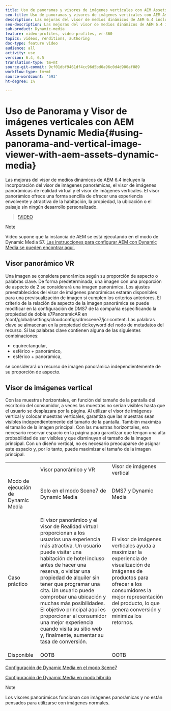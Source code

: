 ```yaml
---
title: Uso de panoramas y visores de imágenes verticales con AEM Assets Dynamic Media
seo-title: Uso de panoramas y visores de imágenes verticales con AEM Assets Dynamic Media
description: Las mejoras del visor de medios dinámicos de AEM 6.4 incluyen la incorporación del visor de imágenes panorámicas, el visor de imágenes panorámicas de realidad virtual y el visor de imágenes verticales. El visor panorámico ofrece una forma sencilla de ofrecer una experiencia envolvente y atractiva de la habitación, la propiedad, la ubicación o el paisaje sin ningún desarrollo personalizado.
seo-description: Las mejoras del visor de medios dinámicos de AEM 6.4 incluyen la incorporación del visor de imágenes panorámicas, el visor de imágenes panorámicas de realidad virtual y el visor de imágenes verticales. El visor panorámico ofrece una forma sencilla de ofrecer una experiencia envolvente y atractiva de la habitación, la propiedad, la ubicación o el paisaje sin ningún desarrollo personalizado.
sub-product: Dynamic-media
feature: video-profiles, video-profiles, vr-360
topics: videos, renditions, authoring
doc-type: feature video
audience: all
activity: use
version: 6.4, 6.5
translation-type: tm+mt
source-git-commit: 9cf01dbf9461df4cc96d5bd0a96c0d4d900af089
workflow-type: tm+mt
source-wordcount: '593'
ht-degree: 1%

---
```



# Uso de Panorama y Visor de imágenes verticales con AEM Assets Dynamic Media{#using-panorama-and-vertical-image-viewer-with-aem-assets-dynamic-media}

Las mejoras del visor de medios dinámicos de AEM 6.4 incluyen la incorporación del visor de imágenes panorámicas, el visor de imágenes panorámicas de realidad virtual y el visor de imágenes verticales. El visor panorámico ofrece una forma sencilla de ofrecer una experiencia envolvente y atractiva de la habitación, la propiedad, la ubicación o el paisaje sin ningún desarrollo personalizado.

>[!VIDEO](https://video.tv.adobe.com/v/24156/?quality=9&learn=on)

>[!NOTE]
>
>Video supone que la instancia de AEM se está ejecutando en el modo de Dynamic Media S7. [Las instrucciones para configurar AEM con Dynamic Media se pueden encontrar aquí.](https://helpx.adobe.com/experience-manager/6-3/assets/using/config-dynamic-fp-14410.html)

## Visor panorámico VR

Una imagen se considera panorámica según su proporción de aspecto o palabras clave. De forma predeterminada, una imagen con una proporción de aspecto de 2 se considerará una imagen panorámica. Los ajustes preestablecidos del visor de imágenes panorámicas estarán disponibles para una previsualización de imagen si cumplen los criterios anteriores. El criterio de la relación de aspecto de la imagen panorámica se puede modificar en la configuración de DMS7 de la compañía especificando la propiedad de doble s7PanoramicAR en /conf/global/settings/cloudconfigs/dmscene7/jcr:content. Las palabras clave se almacenan en la propiedad dc:keyword del nodo de metadatos del recurso. Si las palabras clave contienen alguna de las siguientes combinaciones:

* equirectangular,
* esférico + panorámico,
* esférico + panorámica,

se considerará un recurso de imagen panorámica independientemente de su proporción de aspecto.

## Visor de imágenes vertical

Con las muestras horizontales, en función del tamaño de la pantalla del escritorio del consumidor, a veces las muestras no serían visibles hasta que el usuario se desplazara por la página. Al utilizar el visor de imágenes vertical y colocar muestras verticales, garantiza que las muestras sean visibles independientemente del tamaño de la pantalla. También maximiza el tamaño de la imagen principal. Con las muestras horizontales, era necesario reservar espacio en la página para garantizar que tengan una alta probabilidad de ser visibles y que disminuyan el tamaño de la imagen principal. Con un diseño vertical, no es necesario preocuparse de asignar este espacio y, por lo tanto, puede maximizar el tamaño de la imagen principal.

<table> 
 <tbody>
  <tr>
   <td> </td>
   <td>Visor panorámico y VR</td>
   <td>Visor de imágenes vertical</td>
  </tr>
  <tr>
   <td>Modo de ejecución de Dynamic Media</td>
   <td>Solo en el modo Scene7 de Dynamic Media</td>
   <td>DMS7 y Dynamic Media</td>
  </tr>
  <tr>
   <td>Caso práctico   </td>
   <td><p>El visor panorámico y el visor de Realidad virtual proporcionan a los usuarios una experiencia más atractiva. Un usuario puede visitar una habitación de hotel incluso antes de hacer una reserva, o visitar una propiedad de alquiler sin tener que programar una cita. Un usuario puede comprobar una ubicación y muchas más posibilidades. El objetivo principal aquí es proporcionar al consumidor una mejor experiencia cuando visita su sitio web y, finalmente, aumentar su tasa de conversión.</p> <p> </p> </td> 
   <td><p>El visor de imágenes verticales ayuda a maximizar la experiencia de visualización de imágenes de productos para ofrecer a los consumidores la mejor representación del producto, lo que genera conversión y minimiza los retornos.</p> <p> </p> </td>
  </tr>
  <tr>
   <td>Disponible </td>
   <td>OOTB</td>
   <td>OOTB</td>
  </tr>
 </tbody>
</table>

[Configuración de Dynamic Media en el modo Scene7](https://helpx.adobe.com/experience-manager/6-5/assets/using/config-dms7.html)

[Configuración de Dynamic Media en modo híbrido](https://helpx.adobe.com/experience-manager/6-5/assets/using/config-dynamic.html)

>[!NOTE]
>
>Los visores panorámicos funcionan con imágenes panorámicas y no están pensados para utilizarse con imágenes normales.
